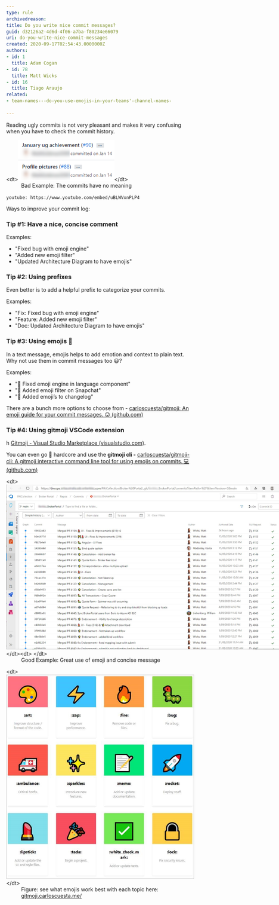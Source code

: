 ```yaml
---
type: rule
archivedreason: 
title: Do you write nice commit messages?
guid: d32126a2-4d6d-4f06-a7ba-f80234e66079
uri: do-you-write-nice-commit-messages
created: 2020-09-17T02:54:43.0000000Z
authors:
- id: 1
  title: Adam Cogan
- id: 78
  title: Matt Wicks
- id: 16
  title: Tiago Araujo
related:
- team-names---do-you-use-emojis-in-your-teams'-channel-names-

---
```


Reading ugly commits is not very pleasant and makes it very confusing when you have to check the commit history.
<dl class="badImage">&lt;dt&gt;<img src="2020-09-17_17-19-04.png" alt="2020-09-17_17-19-04.png">&lt;/dt&gt;<dd>Bad Example: The commits have no meaning<span style="color:#444444;"></span></dd></dl>
<!--endintro-->


`youtube: https://www.youtube.com/embed/uBLWVxnPLP4`
 
 


Ways to improve your commit log:



### Tip #1: Have a nice, concise comment

Examples:

* "Fixed bug with emoji engine"
* "Added new emoji filter"
* "Updated Architecture Diagram to have emojis"




### Tip #2: Using prefixes


Even better is to add a helpful prefix to categorize your commits.

Examples:

* "Fix: Fixed bug with emoji engine"
* "Feature: Added new emoji filter"
* "Doc: Updated Architecture Diagram to have emojis"


### Tip #3: Using emojis 💄


In a text message, emojis helps to add emotion and context to plain text. Why not use them in commit messages too 😃?

Examples:



* "🐛 Fixed emoji engine in language component"
* "🚀 Added emoji filter on Snapchat"
* "📄 Added emoji’s to changelog"

There are a bunch more options to choose from - [carloscuesta/gitmoji: An emoji guide for your commit messages. 😜 (github.com)](https://github.com/carloscuesta/gitmoji)


### Tip #4: Using gitmoji VSCode extension

h [Gitmoji - Visual Studio Marketplace (visualstudio.com)](https://marketplace.visualstudio.com/items?itemName=Vtrois.gitmoji-vscode).

You can even go 🤘 hardcore and use the  **gitmoji cli -** [carloscuesta/gitmoji-cli: A gitmoji interactive command line tool for using emojis on commits. 💻 (github.com)](https://github.com/carloscuesta/gitmoji-cli)
<dl class="goodImage">&lt;dt&gt; 
      <img src="commits-with-emojis.jpg" alt="commits-with-emojis.jpg" style="max-width:750px;"> 
&lt;/dt&gt;&lt;dt&gt;   &lt;/dt&gt;<dd>Good Example: Great use of emoji and concise message<span style="color:#444444;"></span></dd></dl><dl class="image">&lt;dt&gt;<img src="emojis-list.jpg" alt="emojis-list.jpg" style="width:728px;">&lt;/dt&gt;<dd>Figure: see what emojis work best with each topic here: 
<a href="https://gitmoji.carloscuesta.me/">gitmoji.carloscuesta.me/</a></dd></dl>
